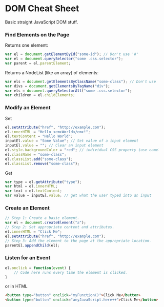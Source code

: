 # DOM Cheat Sheet
Basic straight JavaScript DOM stuff.

### Find Elements on the Page
Returns one element:

```js
var el = document.getElementById("some-id"); // Don't use '#'
var el = document.querySelector("some .css.selector");
var parent = el.parentElement;
```

Returns a NodeList (like an array) of elements:

```js
var els = document.getElementsByClassName("some-class"); // Don't use '.'
var divs = document.getElementsByTagName("div");
var els = document.querySelectorAll("some .css.selector");
var children = el.childElements;
```

### Modify an Element
Set

```js
el.setAttribute("href", "http://example.com");
el.innerHTML = "Hello <em>World</em>!";
el.textContent = "Hello World";
inputEl.value = "Some Value"; // Set value of a input element
inputEl.value = ""; // Clear an input element
el.style.backgroundColor = "red"; // individual CSS property (use camel case)
el.className = "some-class";
el.classList.add("some-class");
el.classList.remove("some-class");
```

Get

```js
var type = el.getAttribute("type");
var html = el.innerHTML;
var text = el.textContent;
var value = inputEl.value; // get what the user typed into an input
```

### Create an Element
```js
// Step 1: Create a basic element.
var el = document.createElement("a");
// Step 2: Set appropriate content and attributes.
el.innerHTML = "Click Me";
el.setAttribute("href", "http://example.com");
// Step 3: Add the element to the page at the appropriate location.
parentEl.appendChild(el);
```

### Listen for an Event
```js
el.onclick = function(event) {
    // Code here runs every time the element is clicked.
}
```

or in HTML

```html
<button type="button" onclick="myFunction()">Click Me</button>
<button type="button" onclick="anyJavaScript.here++">Click Me</button>
```